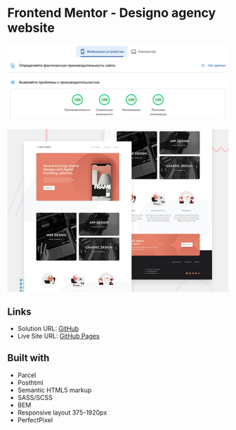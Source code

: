 # Frontend Mentor - Designo agency website

![PageSpeed](./build/design/Screenshot_1.jpg)

![Design preview for the Designo agency website coding challenge](./build/design/desktop-preview.jpg)

## Links

- Solution URL: [GitHub](https://github.com/dar-ju/dar-ju.github.io/tree/main/FM_33_designo-multipage)
- Live Site URL: [GitHub Pages](https://dar-ju.github.io/FM_33_designo-multipage/build/)

## Built with

- Parcel
- Posthtml
- Semantic HTML5 markup
- SASS/SCSS
- BEM
- Responsive layout 375-1920px
- PerfectPixel
